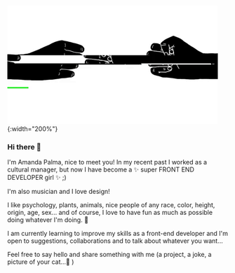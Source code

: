 ![GitHub Logo](/images/background.gif){:width="200%"}

### Hi there 👋

I'm Amanda Palma, nice to meet you!
In my recent past I worked as a cultural manager, but now I have become a
✨ super FRONT END DEVELOPER girl ✨ ;)

I'm also musician and I love design!

I like psychology, plants, animals, nice people of any race, color, height, origin, age, sex... and of course, I love to have fun as much as possible doing whatever I'm doing. 👯

I am currently learning to improve my skills as a front-end developer and I'm open to suggestions, collaborations and to talk about whatever you want...

Feel free to say hello and share something with me (a project, a joke, a picture of your cat...💬 )

